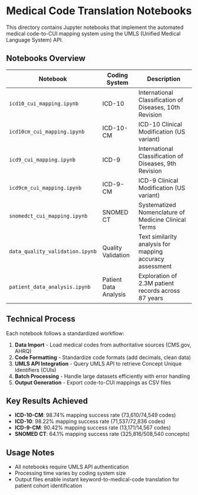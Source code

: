 # Medical Code Translation Notebooks

This directory contains Jupyter notebooks that implement the automated medical code-to-CUI mapping system using the UMLS (Unified Medical Language System) API.

## Notebooks Overview

| Notebook | Coding System | Description |
|----------|---------------|-------------|
| `icd10_cui_mapping.ipynb` | ICD-10 | International Classification of Diseases, 10th Revision |
| `icd10cm_cui_mapping.ipynb` | ICD-10-CM | ICD-10 Clinical Modification (US variant) |
| `icd9_cui_mapping.ipynb` | ICD-9 | International Classification of Diseases, 9th Revision |
| `icd9cm_cui_mapping.ipynb` | ICD-9-CM | ICD-9 Clinical Modification (US variant) |
| `snomedct_cui_mapping.ipynb` | SNOMED CT | Systematized Nomenclature of Medicine Clinical Terms |
| `data_quality_validation.ipynb` | Quality Validation | Text similarity analysis for mapping accuracy assessment |
| `patient_data_analysis.ipynb` | Patient Data Analysis | Exploration of 2.3M patient records across 87 years |

## Technical Process

Each notebook follows a standardized workflow:

1. **Data Import** - Load medical codes from authoritative sources (CMS.gov, AHRQ)
2. **Code Formatting** - Standardize code formats (add decimals, clean data)
3. **UMLS API Integration** - Query UMLS API to retrieve Concept Unique Identifiers (CUIs)
4. **Batch Processing** - Handle large datasets efficiently with error handling
5. **Output Generation** - Export code-to-CUI mappings as CSV files

## Key Results Achieved

- **ICD-10-CM**: 98.74% mapping success rate (73,610/74,549 codes)
- **ICD-10**: 98.22% mapping success rate (71,537/72,836 codes)
- **ICD-9-CM**: 90.42% mapping success rate (13,171/14,567 codes)
- **SNOMED CT**: 64.1% mapping success rate (325,816/508,540 concepts)

## Usage Notes

- All notebooks require UMLS API authentication
- Processing time varies by coding system size
- Output files enable instant keyword-to-medical-code translation for patient cohort identification
